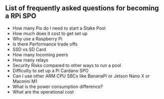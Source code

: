 ## List of frequently asked questions for becoming a RPi SPO

- How many Pis do I need to start a Stake Pool
- How much does it cost to get set up
- Why use a Raspberry Pi
- Is there Performance trade offs
- SSD vs SD Card
- How many Incoming peers
- How many relays
- Security Risks compared to other ways to run a pool
- Difficulty to set up a Pi Cardano SPO
- Can I use other ARM CPU SBCs like BananaPi or Jetson Nano X or Macmini M1
- What is the power consumption difference?
- What are the operational cost
